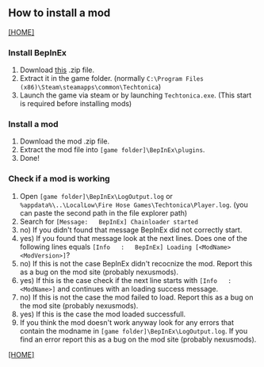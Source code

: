 ## How to install a mod

[[HOME]](index.md)

### Install BepInEx

1. Download [this](https://github.com/BepInEx/BepInEx/releases/download/v5.4.21/BepInEx_x64_5.4.21.0.zip) .zip file.
2. Extract it in the game folder. (normally `C:\Program Files (x86)\Steam\steamapps\common\Techtonica`)
3. Launch the game via steam or by launching `Techtonica.exe`. (This start is required before installing mods)

### Install a mod

1. Download the mod .zip file.
2. Extract the mod file into `[game folder]\BepInEx\plugins`.
3. Done!

### Check if a mod is working

1. Open `[game folder]\BepInEx\LogOutput.log` or `%appdata%\..\LocalLow\Fire Hose Games\Techtonica\Player.log`. (you can paste the second path in the file explorer path)
2. Search for `[Message:   BepInEx] Chainloader started`
3. no)  If you didn't found that message BepInEx did not correctly start.
3. yes) If you found that message look at the next lines. Does one of the following lines equals `[Info   :   BepInEx] Loading [<ModName> <ModVersion>]`?
4. no)  If this is not the case BepInEx didn't recocnize the mod. Report this as a bug on the mod site (probably nexusmods).
4. yes) If this is the case check if the next line starts with `[Info   :<ModName>]` and continues with an loading success message.
5. no)  If this is not the case the mod failed to load. Report this as a bug on the mod site (probably nexusmods).
5. yes) If this is the case the mod loaded successfull.
6. If you think the mod doesn't work anyway look for any errors that contain the modname in `[game folder]\BepInEx\LogOutput.log`. If you find an error report this as a bug on the mod site (probably nexusmods).

[[HOME]](index.md)
